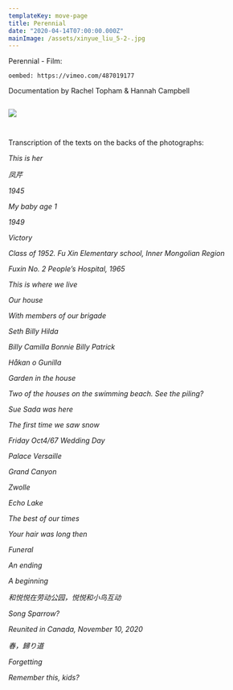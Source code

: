 ```yaml
---
templateKey: move-page
title: Perennial
date: "2020-04-14T07:00:00.000Z"
mainImage: /assets/xinyue_liu_5-2-.jpg
---
```

<div class="lines-3"></div>

Perennial - Film:

`oembed: https://vimeo.com/487019177`

<div class="lines-3"></div>

Documentation by Rachel Topham & Hannah Campbell

<div class="lines-1"></div>

<img src="/assets/_mg_9072-edit.jpg" alt="" title="" class=""></img>

<div class="lines-3"></div>

![](/assets/xinyue_liu_1-1-.jpg)

<div class="lines-3"></div>

<img src="/assets/xinyue_liu_5-2-.jpg" alt="" title="" class=""></img>

<div class="lines-3"></div>

<img src="/assets/xinyue_liu_11.jpg" alt="" title="" class=""></img>

<div class="lines-3"></div>

Transcription of the texts on the backs of the photographs:

*This is her*

*凤芹*

*1945*

*My baby age 1*

*1949*

*Victory*

*Class of 1952. Fu Xin Elementary school, Inner Mongolian Region*

*Fuxin No. 2 People’s Hospital, 1965*

*This is where we live*

*Our house*

*With members of our brigade*

*Seth Billy Hilda*

*Billy Camilla Bonnie Billy Patrick*

*Håkan o Gunilla*

*Garden in the house*

*Two of the houses on the swimming beach. See the piling?*

*Sue Sada was here*

*The first time we saw snow*

*Friday Oct4/67 Wedding Day*

*Palace Versaille*

*Grand Canyon*

*Zwolle*

*Echo Lake*

*The best of our times*

*Your hair was long then*

*Funeral*

*An ending*

*A beginning*

*和悦悦在劳动公园，悦悦和小鸟互动*

*Song Sparrow?*

*Reunited in Canada, November 10, 2020*

*春，歸り道*

*Forgetting*

*Remember this, kids?*

<div class="lines-5"></div>